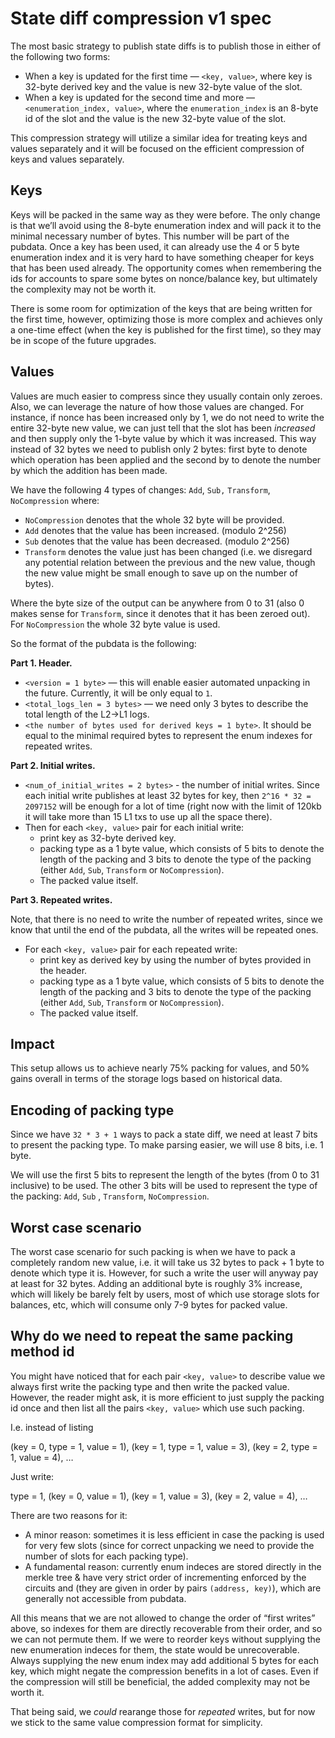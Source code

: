 # State diff compression v1 spec

The most basic strategy to publish state diffs is to publish those in either of the following two forms:

- When a key is updated for the first time — `<key, value>`, where key is 32-byte derived key and the value is new
  32-byte value of the slot.
- When a key is updated for the second time and more — `<enumeration_index, value>`, where the `enumeration_index` is an
  8-byte id of the slot and the value is the new 32-byte value of the slot.

This compression strategy will utilize a similar idea for treating keys and values separately and it will be focused on
the efficient compression of keys and values separately.

## Keys

Keys will be packed in the same way as they were before. The only change is that we’ll avoid using the 8-byte
enumeration index and will pack it to the minimal necessary number of bytes. This number will be part of the pubdata.
Once a key has been used, it can already use the 4 or 5 byte enumeration index and it is very hard to have something
cheaper for keys that has been used already. The opportunity comes when remembering the ids for accounts to spare some
bytes on nonce/balance key, but ultimately the complexity may not be worth it.

There is some room for optimization of the keys that are being written for the first time, however, optimizing those is
more complex and achieves only a one-time effect (when the key is published for the first time), so they may be in scope
of the future upgrades.

## Values

Values are much easier to compress since they usually contain only zeroes. Also, we can leverage the nature of how those
values are changed. For instance, if nonce has been increased only by 1, we do not need to write the entire 32-byte new
value, we can just tell that the slot has been _increased_ and then supply only the 1-byte value by which it was
increased. This way instead of 32 bytes we need to publish only 2 bytes: first byte to denote which operation has been
applied and the second by to denote the number by which the addition has been made.

We have the following 4 types of changes: `Add`, `Sub,` `Transform`, `NoCompression` where:

- `NoCompression` denotes that the whole 32 byte will be provided.
- `Add` denotes that the value has been increased. (modulo 2^256)
- `Sub` denotes that the value has been decreased. (modulo 2^256)
- `Transform` denotes the value just has been changed (i.e. we disregard any potential relation between the previous and
  the new value, though the new value might be small enough to save up on the number of bytes).

Where the byte size of the output can be anywhere from 0 to 31 (also 0 makes sense for `Transform`, since it denotes
that it has been zeroed out). For `NoCompression` the whole 32 byte value is used.

So the format of the pubdata is the following:

**Part 1. Header.**

- `<version = 1 byte>` — this will enable easier automated unpacking in the future. Currently, it will be only equal to
  `1`.
- `<total_logs_len = 3 bytes>` — we need only 3 bytes to describe the total length of the L2→L1 logs.
- `<the number of bytes used for derived keys = 1 byte>`. It should be equal to the minimal required bytes to represent
  the enum indexes for repeated writes.

**Part 2. Initial writes.**

- `<num_of_initial_writes = 2 bytes>` - the number of initial writes. Since each initial write publishes at least 32
  bytes for key, then `2^16 * 32 = 2097152` will be enough for a lot of time (right now with the limit of 120kb it will
  take more than 15 L1 txs to use up all the space there).
- Then for each `<key, value>` pair for each initial write:
  - print key as 32-byte derived key.
  - packing type as a 1 byte value, which consists of 5 bits to denote the length of the packing and 3 bits to denote
    the type of the packing (either `Add`, `Sub`, `Transform` or `NoCompression`).
  - The packed value itself.

**Part 3. Repeated writes.**

Note, that there is no need to write the number of repeated writes, since we know that until the end of the pubdata, all
the writes will be repeated ones.

- For each `<key, value>` pair for each repeated write:
  - print key as derived key by using the number of bytes provided in the header.
  - packing type as a 1 byte value, which consists of 5 bits to denote the length of the packing and 3 bits to denote
    the type of the packing (either `Add`, `Sub`, `Transform` or `NoCompression`).
  - The packed value itself.

## Impact

This setup allows us to achieve nearly 75% packing for values, and 50% gains overall in terms of the storage logs based
on historical data.

## Encoding of packing type

Since we have `32 * 3 + 1` ways to pack a state diff, we need at least 7 bits to present the packing type. To make
parsing easier, we will use 8 bits, i.e. 1 byte.

We will use the first 5 bits to represent the length of the bytes (from 0 to 31 inclusive) to be used. The other 3 bits
will be used to represent the type of the packing: `Add`, `Sub` , `Transform`, `NoCompression`.

## Worst case scenario

The worst case scenario for such packing is when we have to pack a completely random new value, i.e. it will take us 32
bytes to pack + 1 byte to denote which type it is. However, for such a write the user will anyway pay at least for 32
bytes. Adding an additional byte is roughly 3% increase, which will likely be barely felt by users, most of which use
storage slots for balances, etc, which will consume only 7-9 bytes for packed value.

## Why do we need to repeat the same packing method id

You might have noticed that for each pair `<key, value>` to describe value we always first write the packing type and
then write the packed value. However, the reader might ask, it is more efficient to just supply the packing id once and
then list all the pairs `<key, value>` which use such packing.

I.e. instead of listing

(key = 0, type = 1, value = 1), (key = 1, type = 1, value = 3), (key = 2, type = 1, value = 4), …

Just write:

type = 1, (key = 0, value = 1), (key = 1, value = 3), (key = 2, value = 4), …

There are two reasons for it:

- A minor reason: sometimes it is less efficient in case the packing is used for very few slots (since for correct
  unpacking we need to provide the number of slots for each packing type).
- A fundamental reason: currently enum indeces are stored directly in the merkle tree & have very strict order of
  incrementing enforced by the circuits and (they are given in order by pairs `(address, key)`), which are generally not
  accessible from pubdata.

All this means that we are not allowed to change the order of “first writes” above, so indexes for them are directly
recoverable from their order, and so we can not permute them. If we were to reorder keys without supplying the new
enumeration indeces for them, the state would be unrecoverable. Always supplying the new enum index may add additional 5
bytes for each key, which might negate the compression benefits in a lot of cases. Even if the compression will still be
beneficial, the added complexity may not be worth it.

That being said, we _could_ rearange those for _repeated_ writes, but for now we stick to the same value compression
format for simplicity.
